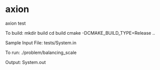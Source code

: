# axion
axion test

To build:
mkdir build
cd build
cmake -DCMAKE_BUILD_TYPE=Release ..

Sample Input File:
tests/System.in

To run:
./problem/balancing_scale

Output:
System.out